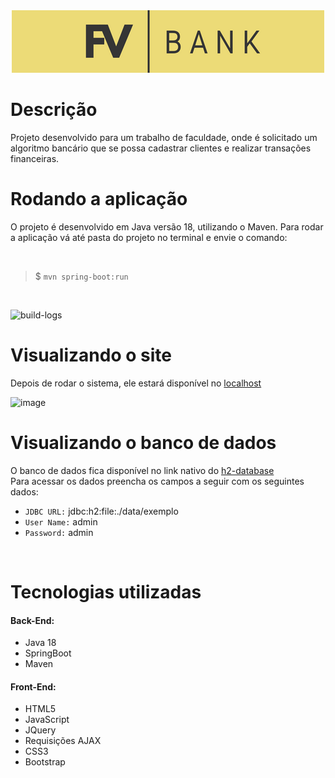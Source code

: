 <div align="center">
  <img src="/src/main/resources/static/img/logo-amarelo.png">
</div>
 
# Descrição
Projeto desenvolvido para um trabalho de faculdade, onde é solicitado um algoritmo bancário que se possa cadastrar clientes e realizar transações financeiras.

# Rodando a aplicação
O projeto é desenvolvido em Java versão 18, utilizando o Maven. Para rodar a aplicação vá até pasta do projeto no terminal e envie o comando:<br> 

<br>

>$ `mvn spring-boot:run`

<br>

![build-logs](https://user-images.githubusercontent.com/90570370/169057847-a34f6cef-2196-4ca4-ab14-7a71a422ec0c.png)

<!-- 
# Rodando a aplicação com Docker
Necessário ter o maven instalado.<br>
Vá até a pasta do projeto no terminal e envie os seguintes comandos:<br>

<br>

>$ `sudo mvn package`
###### * Baixar todas as dependecias, criar o arquivo JAR e rodar o Dockerfile (criando a imagem):

<br>

>$ `sudo docker images`
###### * Listar todas as imagens disponíveis e procurar o ID da imagem com nome = 'uniesp/ted/bank':

<br>

>$ `sudo docker run -p 8080:8080 ID-DA-IMAGEM`
###### * Rodar o container na porta 8080:

<br>
 -->
# Visualizando o site
Depois de rodar o sistema, ele estará disponível no <a target="_blank" href="http:127.0.0.1:8080">localhost</a>

![image](https://user-images.githubusercontent.com/90570370/169057573-db4aa74c-ed4b-4c57-8e3e-1e63311c46c4.png)

# Visualizando o banco de dados
O banco de dados fica disponível no link nativo do <a target="_blank" href="http:127.0.0.1:8080/h2-console">h2-database</a><br>
Para acessar os dados preencha os campos a seguir com os seguintes dados:<br>

- `JDBC URL:`   jdbc:h2:file:./data/exemplo<br>
- `User Name:` admin<br>
- `Password:`   admin

<br>


# Tecnologias utilizadas
#### Back-End:
 - Java 18
 - SpringBoot
 - Maven

#### Front-End:
 - HTML5
 - JavaScript
 - JQuery
 - Requisições AJAX
 - CSS3
 - Bootstrap
